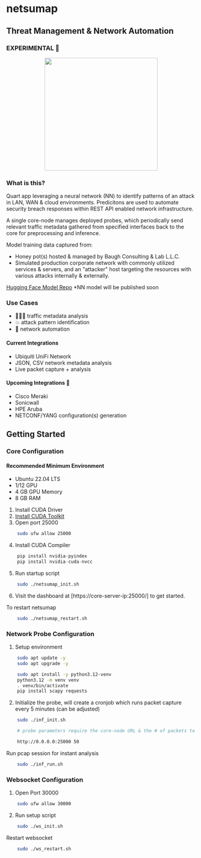 # netsumap
## Threat Management & Network Automation ##
### EXPERIMENTAL 🔬 
<p align="center">
  <img width="300" height="300" src="https://github.com/BCL-FOSS/net-con.ai/blob/experimental/netsumapicon.png?raw=true">
</p>

### What is this?
Quart app leveraging a neural network (NN) to identify patterns of an attack in LAN, WAN & cloud environments. Predicitons are used to automate security breach responses within REST API enabled network infrastructure.

A single core-node manages deployed probes, which periodically send relevant traffic metadata gathered from specified interfaces back to the core for preprocessing and inference. 

Model training data captured from: 
- Honey pot(s) hosted & managed by Baugh Consulting & Lab L.L.C.
- Simulated production corporate network with commonly utilized services & servers, and an "attacker" host targeting the resources with various attacks internally & externally.

[Hugging Face Model Repo](https://huggingface.co/bclai) *NN model will be published soon

### Use Cases
- 👨🏽‍💻 traffic metadata analysis
- 💥 attack pattern identification 
- 🤖 network automation

#### Current Integrations
- Ubiquiti UniFi Network
- JSON, CSV network metadata analysis
- Live packet capture + analysis

#### Upcoming Integrations 👀
- Cisco Meraki
- Sonicwall
- HPE Aruba
- NETCONF/YANG configuration(s) generation

## Getting Started

### Core Configuration

#### Recommended Minimum Environment
- Ubuntu 22.04 LTS
- 1/12 GPU 
- 4 GB GPU Memory 
- 8 GB RAM

1. Install CUDA Driver
2. [Install CUDA Toolkit](https://developer.nvidia.com/cuda-downloads?target_os=Linux&target_arch=x86_64&Distribution=Ubuntu&target_version=22.04&target_type=runfile_local)
3. Open port 25000
```bash
    sudo ufw allow 25000
```
4. Install CUDA Compiler  
```python
    pip install nvidia-pyindex 
    pip install nvidia-cuda-nvcc
```
5. Run startup script 
```bash
    sudo ./netsumap_init.sh
```
6. Visit the dashboard at [https://core-server-ip:25000/] to get started.

To restart netsumap 
```bash
    sudo ./netsumap_restart.sh
```

### Network Probe Configuration
1. Setup environment
```bash
    sudo apt update -y
    sudo apt upgrade -y

    sudo apt install -y python3.12-venv
    python3.12 -m venv venv
    . venv/bin/activate
    pip install scapy requests
```
2. Initialize the probe, will create a cronjob which runs packet capture every 5 minutes (can be adjusted)
```bash
    sudo ./inf_init.sh

    # probe parameters require the core-node URL & the # of packets to capture for analysis. Example:

    http://0.0.0.0:25000 50
```

Run pcap session for instant analysis
```bash
    sudo ./inf_run.sh
```

### Websocket Configuration
1. Open Port 30000
```bash
    sudo ufw allow 30000
``` 
2. Run setup script
```bash
    sudo ./ws_init.sh
``` 
Restart websocket
```bash
    sudo ./ws_restart.sh
```












